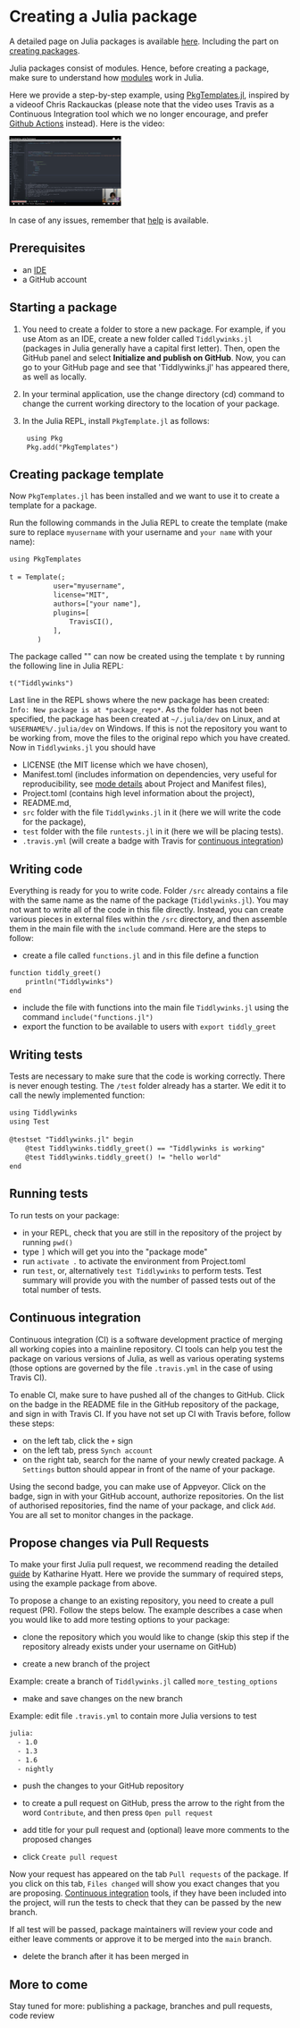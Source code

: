 # Creating a Julia package

A detailed page on Julia packages is available [here](http://pkgdocs.julialang.org/v1/). Including the part on [creating packages](http://pkgdocs.julialang.org/v1/creating-packages/).

Julia packages consist of modules. Hence, before creating a package, make sure to understand how [modules](https://docs.julialang.org/en/v1/manual/modules/) work in Julia.


Here we provide a step-by-step example, using [PkgTemplates.jl](https://juliahub.com/docs/PkgTemplates/IGiQL/0.6.4/), inspired by a videoof Chris Rackauckas (please note that the video uses Travis as a Continuous Integration tool which we no longer encourage, and prefer [Github Actions](https://docs.github.com/en/actions) instead). Here is the video:

[<img src="VideoFakeImage.png" width="200" class="center">](https://www.youtube.com/watch?v=QVmU29rCjaA&t=112s)

In case of any issues, remember that [help](https://github.com/elizavetasemenova/www.julialang.org/blob/main/contribute/contributing_for_everyone.md#where-to-get-help) is available.

## Prerequisites

- an [IDE](https://github.com/elizavetasemenova/www.julialang.org/blob/main/contribute/contributing_for_everyone.md#what-are-the-ide-options)
- a GitHub account

## Starting a package

1. You need to create a folder to store a new package. For example, if you use Atom as an IDE, create a new folder called `Tiddlywinks.jl` (packages in Julia generally have a capital first letter). Then, open the GitHub panel and select **Initialize and publish on GitHub**. Now, you can go to your GitHub page and see that 'Tiddlywinks.jl' has appeared there, as well as locally.

2. In your terminal application, use the change directory (cd) command to change the current working directory to the location of your package.

3. In the Julia REPL, install `PkgTemplate.jl` as follows:

   ```
    using Pkg
    Pkg.add("PkgTemplates")
   ```


## Creating package template

Now `PkgTemplates.jl` has been installed and we want to use it to create a template for a package.

Run the following commands in the Julia REPL to create the template (make sure to replace `myusername` with your username and `your name` with your name):

```
using PkgTemplates

t = Template(;
           user="myusername",
           license="MIT",
           authors=["your name"],
           plugins=[
               TravisCI(),
           ],
       )
```

The package called "" can now be created using the template `t` by running the following line in Julia REPL:
```
t("Tiddlywinks")
```

Last line in the REPL shows where the new package has been created:
`Info: New package is at *package_repo*`. As the folder has not been specified, the package has been created at `~/.julia/dev` on Linux, and at `%USERNAME%/.julia/dev` on Windows. If this is not the repository you want to be working from, move the files to the original repo which you have created. Now in `Tiddlywinks.jl` you should have

- LICENSE (the MIT license which we have chosen),
- Manifest.toml (includes information on dependencies, very useful for reproducibility, see [mode details](http://pkgdocs.julialang.org/v1/toml-files/) about Project and Manifest files),
- Project.toml (contains high level information about the project),
- README.md,
- `src` folder with the file `Tiddlywinks.jl` in it (here we will write the code for the package),
- `test` folder with the file `runtests.jl` in it (here we will be placing tests).
- `.travis.yml` (will create a badge with Travis for [continuous integration](#continuous-integration))

## Writing code
Everything is ready for you to write code. Folder `/src` already contains a file with the same name as the name of the package (`Tiddlywinks.jl`). You may not want to write all of the code in this file directly. Instead, you can create various pieces in external files within the `/src` directory, and then assemble them in the main file with the `include` command. Here are the steps to follow:

- create a file called `functions.jl` and in this file define a function
```
function tiddly_greet()
    println("Tiddlywinks")
end
```
- include the file with functions into the main file `Tiddlywinks.jl` using the command `include("functions.jl")`
- export the function to be available to users with `export tiddly_greet`


## Writing tests
Tests are necessary to make sure that the code is working correctly. There is never enough testing. The `/test` folder already has a starter. We edit it to call the newly implemented function:
```
using Tiddlywinks
using Test

@testset "Tiddlywinks.jl" begin
    @test Tiddlywinks.tiddly_greet() == "Tiddlywinks is working"
    @test Tiddlywinks.tiddly_greet() != "hello world"
end
```

## Running tests

To run tests on your package:

- in your REPL, check that you are still in the repository of the project by running `pwd()`
- type `]` which will get you into the "package mode"
- run `activate .` to activate the environment from Project.toml
- run `test`, or, alternatively `test Tiddlywinks` to perform tests. Test summary will provide you with the number of passed tests out of the total number of tests.

## Continuous integration

Continuous integration (CI) is a software development practice of merging all working copies into a mainline repository. CI tools can help you test the package on various versions of Julia, as well as various operating systems (those options are governed by the file `.travis.yml` in the case of using Travis CI).

To enable CI, make sure to have pushed all of the changes to GitHub. Click on the badge in the README file in the GitHub repository of the package, and sign in with Travis CI. If you have not set up CI with Travis before, follow these steps:

- on the left tab, click the `+` sign
- on the left tab, press `Synch account`
- on the right tab, search for the name of your newly created package. A `Settings` button should appear in front of the name of your package.

Using the second badge, you can make use of Appveyor. Click on the badge, sign in with your GitHub account, authorize repositories. On the list of authorised repositories, find the name of your package, and click `Add`. You are all set to monitor changes in the package.

## Propose changes via Pull Requests

To make your first Julia pull request, we recommend reading the detailed [guide](https://kshyatt.github.io/post/firstjuliapr/) by Katharine Hyatt. Here we provide the summary of required steps, using the example package from above.

To propose a change to an existing repository, you need to create a pull request (PR). Follow the steps below. The example
describes a case when you would like to add more testing options to your package:

- clone the repository which you would like to change (skip this step if the repository already exists under your username on GitHub)

- create a new branch of the project

Example: create a branch of `Tiddlywinks.jl` called `more_testing_options`

- make and save changes on the new branch

Example: edit file `.travis.yml` to contain more Julia versions to test

```
julia:
  - 1.0
  - 1.3
  - 1.6
  - nightly
```

- push the changes to your GitHub repository

- to create a pull request on GitHub, press the arrow to the right from the word `Contribute`, and then press `Open pull request`

- add title for your pull request and (optional) leave more comments to the proposed changes

- click `Create pull request`

Now your request has appeared on the tab `Pull requests` of the package. If you click on this tab, `Files changed` will show you exact changes that you are proposing. [Continuous integration](#continuous-integration) tools, if they have been included into the project, will run the tests to check that they can be passed by the new branch.

If all test will be passed, package maintainers will review your code and either leave comments or approve it to be merged into the `main` branch.

- delete the branch after it has been merged in

## More to come
Stay tuned for more: publishing a package, branches and pull requests, code review
